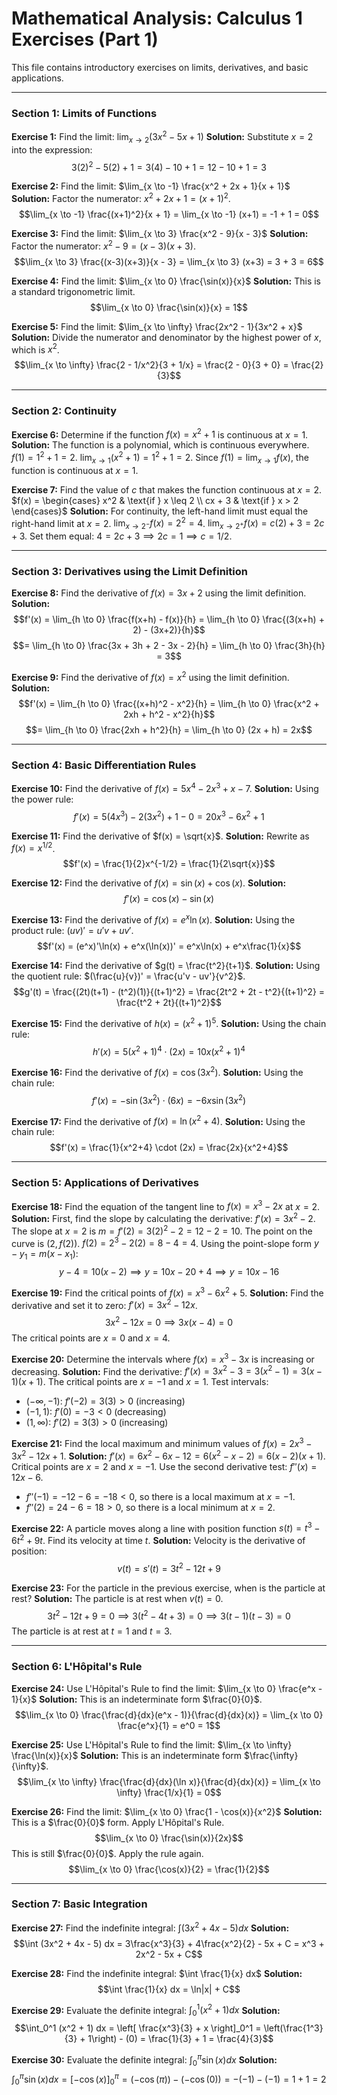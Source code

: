 # Mathematical Analysis: Calculus 1 Exercises (Part 1)

This file contains introductory exercises on limits, derivatives, and basic applications.

---

### Section 1: Limits of Functions

**Exercise 1:** Find the limit: $\lim_{x \to 2} (3x^2 - 5x + 1)$
**Solution:**
Substitute $x=2$ into the expression:
$$3(2)^2 - 5(2) + 1 = 3(4) - 10 + 1 = 12 - 10 + 1 = 3$$

**Exercise 2:** Find the limit: $\lim_{x \to -1} \frac{x^2 + 2x + 1}{x + 1}$
**Solution:**
Factor the numerator: $x^2 + 2x + 1 = (x+1)^2$.
$$\lim_{x \to -1} \frac{(x+1)^2}{x + 1} = \lim_{x \to -1} (x+1) = -1 + 1 = 0$$

**Exercise 3:** Find the limit: $\lim_{x \to 3} \frac{x^2 - 9}{x - 3}$
**Solution:**
Factor the numerator: $x^2 - 9 = (x-3)(x+3)$.
$$\lim_{x \to 3} \frac{(x-3)(x+3)}{x - 3} = \lim_{x \to 3} (x+3) = 3 + 3 = 6$$

**Exercise 4:** Find the limit: $\lim_{x \to 0} \frac{\sin(x)}{x}$
**Solution:**
This is a standard trigonometric limit.
$$\lim_{x \to 0} \frac{\sin(x)}{x} = 1$$

**Exercise 5:** Find the limit: $\lim_{x \to \infty} \frac{2x^2 - 1}{3x^2 + x}$
**Solution:**
Divide the numerator and denominator by the highest power of $x$, which is $x^2$.
$$\lim_{x \to \infty} \frac{2 - 1/x^2}{3 + 1/x} = \frac{2 - 0}{3 + 0} = \frac{2}{3}$$

---

### Section 2: Continuity

**Exercise 6:** Determine if the function $f(x) = x^2 + 1$ is continuous at $x=1$.
**Solution:**
The function is a polynomial, which is continuous everywhere.
$f(1) = 1^2 + 1 = 2$.
$\lim_{x \to 1} (x^2 + 1) = 1^2 + 1 = 2$.
Since $f(1) = \lim_{x \to 1} f(x)$, the function is continuous at $x=1$.

**Exercise 7:** Find the value of $c$ that makes the function continuous at $x=2$.
$f(x) = \begin{cases} x^2 & \text{if } x \leq 2 \\ cx + 3 & \text{if } x > 2 \end{cases}$
**Solution:**
For continuity, the left-hand limit must equal the right-hand limit at $x=2$.
$\lim_{x \to 2^-} f(x) = 2^2 = 4$.
$\lim_{x \to 2^+} f(x) = c(2) + 3 = 2c + 3$.
Set them equal: $4 = 2c + 3 \implies 2c = 1 \implies c = 1/2$.

---

### Section 3: Derivatives using the Limit Definition

**Exercise 8:** Find the derivative of $f(x) = 3x + 2$ using the limit definition.
**Solution:**
$$f'(x) = \lim_{h \to 0} \frac{f(x+h) - f(x)}{h} = \lim_{h \to 0} \frac{(3(x+h) + 2) - (3x+2)}{h}$$
$$= \lim_{h \to 0} \frac{3x + 3h + 2 - 3x - 2}{h} = \lim_{h \to 0} \frac{3h}{h} = 3$$

**Exercise 9:** Find the derivative of $f(x) = x^2$ using the limit definition.
**Solution:**
$$f'(x) = \lim_{h \to 0} \frac{(x+h)^2 - x^2}{h} = \lim_{h \to 0} \frac{x^2 + 2xh + h^2 - x^2}{h}$$
$$= \lim_{h \to 0} \frac{2xh + h^2}{h} = \lim_{h \to 0} (2x + h) = 2x$$

---

### Section 4: Basic Differentiation Rules

**Exercise 10:** Find the derivative of $f(x) = 5x^4 - 2x^3 + x - 7$.
**Solution:**
Using the power rule:
$$f'(x) = 5(4x^3) - 2(3x^2) + 1 - 0 = 20x^3 - 6x^2 + 1$$

**Exercise 11:** Find the derivative of $f(x) = \sqrt{x}$.
**Solution:**
Rewrite as $f(x) = x^{1/2}$.
$$f'(x) = \frac{1}{2}x^{-1/2} = \frac{1}{2\sqrt{x}}$$

**Exercise 12:** Find the derivative of $f(x) = \sin(x) + \cos(x)$.
**Solution:**
$$f'(x) = \cos(x) - \sin(x)$$

**Exercise 13:** Find the derivative of $f(x) = e^x \ln(x)$.
**Solution:**
Using the product rule: $(uv)' = u'v + uv'$.
$$f'(x) = (e^x)'\ln(x) + e^x(\ln(x))' = e^x\ln(x) + e^x\frac{1}{x}$$

**Exercise 14:** Find the derivative of $g(t) = \frac{t^2}{t+1}$.
**Solution:**
Using the quotient rule: $(\frac{u}{v})' = \frac{u'v - uv'}{v^2}$.
$$g'(t) = \frac{(2t)(t+1) - (t^2)(1)}{(t+1)^2} = \frac{2t^2 + 2t - t^2}{(t+1)^2} = \frac{t^2 + 2t}{(t+1)^2}$$

**Exercise 15:** Find the derivative of $h(x) = (x^2 + 1)^5$.
**Solution:**
Using the chain rule:
$$h'(x) = 5(x^2 + 1)^4 \cdot (2x) = 10x(x^2 + 1)^4$$

**Exercise 16:** Find the derivative of $f(x) = \cos(3x^2)$.
**Solution:**
Using the chain rule:
$$f'(x) = -\sin(3x^2) \cdot (6x) = -6x\sin(3x^2)$$

**Exercise 17:** Find the derivative of $f(x) = \ln(x^2 + 4)$.
**Solution:**
Using the chain rule:
$$f'(x) = \frac{1}{x^2+4} \cdot (2x) = \frac{2x}{x^2+4}$$

---

### Section 5: Applications of Derivatives

**Exercise 18:** Find the equation of the tangent line to $f(x) = x^3 - 2x$ at $x=2$.
**Solution:**
First, find the slope by calculating the derivative: $f'(x) = 3x^2 - 2$.
The slope at $x=2$ is $m = f'(2) = 3(2)^2 - 2 = 12 - 2 = 10$.
The point on the curve is $(2, f(2))$. $f(2) = 2^3 - 2(2) = 8 - 4 = 4$.
Using the point-slope form $y - y_1 = m(x - x_1)$:
$$y - 4 = 10(x - 2) \implies y = 10x - 20 + 4 \implies y = 10x - 16$$

**Exercise 19:** Find the critical points of $f(x) = x^3 - 6x^2 + 5$.
**Solution:**
Find the derivative and set it to zero: $f'(x) = 3x^2 - 12x$.
$$3x^2 - 12x = 0 \implies 3x(x - 4) = 0$$
The critical points are $x=0$ and $x=4$.

**Exercise 20:** Determine the intervals where $f(x) = x^3 - 3x$ is increasing or decreasing.
**Solution:**
Find the derivative: $f'(x) = 3x^2 - 3 = 3(x^2 - 1) = 3(x-1)(x+1)$.
The critical points are $x=-1$ and $x=1$.
Test intervals:
- $(-\infty, -1)$: $f'(-2) = 3(3) > 0$ (increasing)
- $(-1, 1)$: $f'(0) = -3 < 0$ (decreasing)
- $(1, \infty)$: $f'(2) = 3(3) > 0$ (increasing)

**Exercise 21:** Find the local maximum and minimum values of $f(x) = 2x^3 - 3x^2 - 12x + 1$.
**Solution:**
$f'(x) = 6x^2 - 6x - 12 = 6(x^2 - x - 2) = 6(x-2)(x+1)$.
Critical points are $x=2$ and $x=-1$.
Use the second derivative test: $f''(x) = 12x - 6$.
- $f''(-1) = -12 - 6 = -18 < 0$, so there is a local maximum at $x=-1$.
- $f''(2) = 24 - 6 = 18 > 0$, so there is a local minimum at $x=2$.

**Exercise 22:** A particle moves along a line with position function $s(t) = t^3 - 6t^2 + 9t$. Find its velocity at time $t$.
**Solution:**
Velocity is the derivative of position:
$$v(t) = s'(t) = 3t^2 - 12t + 9$$

**Exercise 23:** For the particle in the previous exercise, when is the particle at rest?
**Solution:**
The particle is at rest when $v(t) = 0$.
$$3t^2 - 12t + 9 = 0 \implies 3(t^2 - 4t + 3) = 0 \implies 3(t-1)(t-3) = 0$$
The particle is at rest at $t=1$ and $t=3$.

---

### Section 6: L'Hôpital's Rule

**Exercise 24:** Use L'Hôpital's Rule to find the limit: $\lim_{x \to 0} \frac{e^x - 1}{x}$
**Solution:**
This is an indeterminate form $\frac{0}{0}$.
$$\lim_{x \to 0} \frac{\frac{d}{dx}(e^x - 1)}{\frac{d}{dx}(x)} = \lim_{x \to 0} \frac{e^x}{1} = e^0 = 1$$

**Exercise 25:** Use L'Hôpital's Rule to find the limit: $\lim_{x \to \infty} \frac{\ln(x)}{x}$
**Solution:**
This is an indeterminate form $\frac{\infty}{\infty}$.
$$\lim_{x \to \infty} \frac{\frac{d}{dx}(\ln x)}{\frac{d}{dx}(x)} = \lim_{x \to \infty} \frac{1/x}{1} = 0$$

**Exercise 26:** Find the limit: $\lim_{x \to 0} \frac{1 - \cos(x)}{x^2}$
**Solution:**
This is a $\frac{0}{0}$ form. Apply L'Hôpital's Rule.
$$\lim_{x \to 0} \frac{\sin(x)}{2x}$$
This is still $\frac{0}{0}$. Apply the rule again.
$$\lim_{x \to 0} \frac{\cos(x)}{2} = \frac{1}{2}$$

---

### Section 7: Basic Integration

**Exercise 27:** Find the indefinite integral: $\int (3x^2 + 4x - 5) dx$
**Solution:**
$$\int (3x^2 + 4x - 5) dx = 3\frac{x^3}{3} + 4\frac{x^2}{2} - 5x + C = x^3 + 2x^2 - 5x + C$$

**Exercise 28:** Find the indefinite integral: $\int \frac{1}{x} dx$
**Solution:**
$$\int \frac{1}{x} dx = \ln|x| + C$$

**Exercise 29:** Evaluate the definite integral: $\int_0^1 (x^2 + 1) dx$
**Solution:**
$$\int_0^1 (x^2 + 1) dx = \left[ \frac{x^3}{3} + x \right]_0^1 = \left(\frac{1^3}{3} + 1\right) - (0) = \frac{1}{3} + 1 = \frac{4}{3}$$

**Exercise 30:** Evaluate the definite integral: $\int_0^{\pi} \sin(x) dx$
**Solution:**
$$\int_0^{\pi} \sin(x) dx = [-\cos(x)]_0^{\pi} = (-\cos(\pi)) - (-\cos(0)) = -(-1) - (-1) = 1 + 1 = 2$$
